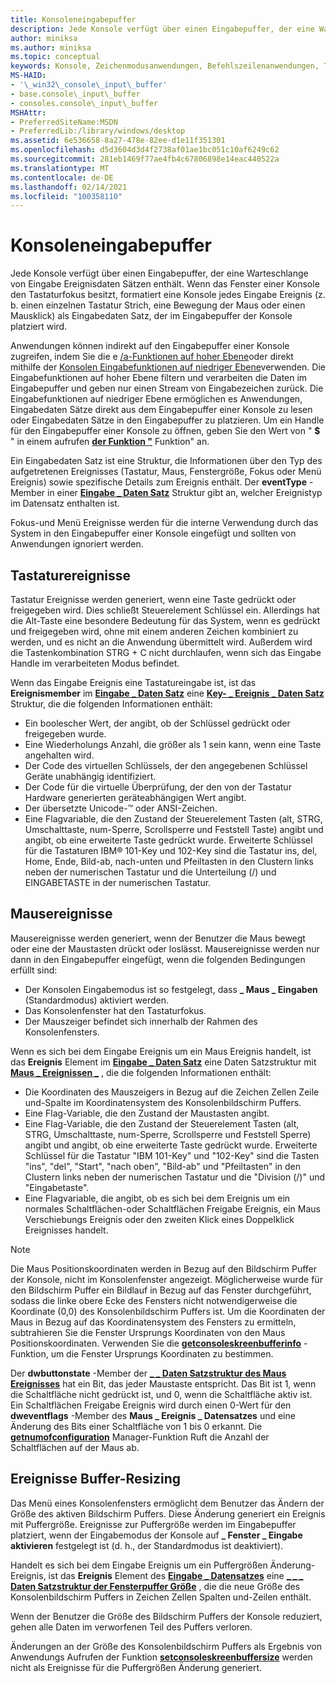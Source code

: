 ```yaml
---
title: Konsoleneingabepuffer
description: Jede Konsole verfügt über einen Eingabepuffer, der eine Warteschlange von Eingabe Ereignisdaten Sätzen enthält.
author: miniksa
ms.author: miniksa
ms.topic: conceptual
keywords: Konsole, Zeichenmodusanwendungen, Befehlszeilenanwendungen, Terminalanwendungen, Konsolen-API
MS-HAID:
- '\_win32\_console\_input\_buffer'
- base.console\_input\_buffer
- consoles.console\_input\_buffer
MSHAttr:
- PreferredSiteName:MSDN
- PreferredLib:/library/windows/desktop
ms.assetid: 6e536658-8a27-478e-82ee-d1e11f351301
ms.openlocfilehash: d5d3604d3d4f2738af01ae1bc051c10af6249c62
ms.sourcegitcommit: 281eb1469f77ae4fb4c67806898e14eac440522a
ms.translationtype: MT
ms.contentlocale: de-DE
ms.lasthandoff: 02/14/2021
ms.locfileid: "100358110"
---
```

# <a name="console-input-buffer"></a>Konsoleneingabepuffer

Jede Konsole verfügt über einen Eingabepuffer, der eine Warteschlange von Eingabe Ereignisdaten Sätzen enthält. Wenn das Fenster einer Konsole den Tastaturfokus besitzt, formatiert eine Konsole jedes Eingabe Ereignis (z. b. einen einzelnen Tastatur Strich, eine Bewegung der Maus oder einen Mausklick) als Eingabedaten Satz, der im Eingabepuffer der Konsole platziert wird.

Anwendungen können indirekt auf den Eingabepuffer einer Konsole zugreifen, indem Sie die e [/a-Funktionen auf hoher Ebene](high-level-console-input-and-output-functions.md)oder direkt mithilfe der [Konsolen Eingabefunktionen auf niedriger Ebene](low-level-console-input-functions.md)verwenden. Die Eingabefunktionen auf hoher Ebene filtern und verarbeiten die Daten im Eingabepuffer und geben nur einen Stream von Eingabezeichen zurück. Die Eingabefunktionen auf niedriger Ebene ermöglichen es Anwendungen, Eingabedaten Sätze direkt aus dem Eingabepuffer einer Konsole zu lesen oder Eingabedaten Sätze in den Eingabepuffer zu platzieren. Um ein Handle für den Eingabepuffer einer Konsole zu öffnen, geben Sie den Wert von " **$** " in einem aufrufen [**der Funktion "**](/windows/win32/api/fileapi/nf-fileapi-createfilea) Funktion" an.

Ein Eingabedaten Satz ist eine Struktur, die Informationen über den Typ des aufgetretenen Ereignisses (Tastatur, Maus, Fenstergröße, Fokus oder Menü Ereignis) sowie spezifische Details zum Ereignis enthält. Der **eventType** -Member in einer [**Eingabe \_ Daten Satz**](input-record-str.md) Struktur gibt an, welcher Ereignistyp im Datensatz enthalten ist.

Fokus-und Menü Ereignisse werden für die interne Verwendung durch das System in den Eingabepuffer einer Konsole eingefügt und sollten von Anwendungen ignoriert werden.

## <a name="keyboard-events"></a>Tastaturereignisse

Tastatur Ereignisse werden generiert, wenn eine Taste gedrückt oder freigegeben wird. Dies schließt Steuerelement Schlüssel ein. Allerdings hat die Alt-Taste eine besondere Bedeutung für das System, wenn es gedrückt und freigegeben wird, ohne mit einem anderen Zeichen kombiniert zu werden, und es nicht an die Anwendung übermittelt wird. Außerdem wird die Tastenkombination STRG + C nicht durchlaufen, wenn sich das Eingabe Handle im verarbeiteten Modus befindet.

Wenn das Eingabe Ereignis eine Tastatureingabe ist, ist das **Ereignismember** im [**Eingabe \_ Daten Satz**](input-record-str.md) eine [**Key- \_ Ereignis \_ Daten Satz**](key-event-record-str.md) Struktur, die die folgenden Informationen enthält:

- Ein boolescher Wert, der angibt, ob der Schlüssel gedrückt oder freigegeben wurde.
- Eine Wiederholungs Anzahl, die größer als 1 sein kann, wenn eine Taste angehalten wird.
- Der Code des virtuellen Schlüssels, der den angegebenen Schlüssel Geräte unabhängig identifiziert.
- Der Code für die virtuelle Überprüfung, der den von der Tastatur Hardware generierten geräteabhängigen Wert angibt.
- Der übersetzte Unicode-™ oder ANSI-Zeichen.
- Eine Flagvariable, die den Zustand der Steuerelement Tasten (alt, STRG, Umschalttaste, num-Sperre, Scrollsperre und Feststell Taste) angibt und angibt, ob eine erweiterte Taste gedrückt wurde. Erweiterte Schlüssel für die Tastaturen IBM® 101-Key und 102-Key sind die Tastatur ins, del, Home, Ende, Bild-ab, nach-unten und Pfeiltasten in den Clustern links neben der numerischen Tastatur und die Unterteilung (/) und EINGABETASTE in der numerischen Tastatur.

## <a name="mouse-events"></a>Mausereignisse

Mausereignisse werden generiert, wenn der Benutzer die Maus bewegt oder eine der Maustasten drückt oder loslässt. Mausereignisse werden nur dann in den Eingabepuffer eingefügt, wenn die folgenden Bedingungen erfüllt sind:

- Der Konsolen Eingabemodus ist so festgelegt, dass **\_ Maus \_ Eingaben** (Standardmodus) aktiviert werden.
- Das Konsolenfenster hat den Tastaturfokus.
- Der Mauszeiger befindet sich innerhalb der Rahmen des Konsolenfensters.

Wenn es sich bei dem Eingabe Ereignis um ein Maus Ereignis handelt, ist das **Ereignis** Element im [**Eingabe \_ Daten Satz**](input-record-str.md) eine Daten Satzstruktur mit [**Maus \_ Ereignissen \_**](mouse-event-record-str.md) , die die folgenden Informationen enthält:

- Die Koordinaten des Mauszeigers in Bezug auf die Zeichen Zellen Zeile und-Spalte im Koordinatensystem des Konsolenbildschirm Puffers.
- Eine Flag-Variable, die den Zustand der Maustasten angibt.
- Eine Flag-Variable, die den Zustand der Steuerelement Tasten (alt, STRG, Umschalttaste, num-Sperre, Scrollsperre und Feststell Sperre) angibt und angibt, ob eine erweiterte Taste gedrückt wurde. Erweiterte Schlüssel für die Tastatur "IBM 101-Key" und "102-Key" sind die Tasten "ins", "del", "Start", "nach oben", "Bild-ab" und "Pfeiltasten" in den Clustern links neben der numerischen Tastatur und die "Division (/)" und "Eingabetaste".
- Eine Flagvariable, die angibt, ob es sich bei dem Ereignis um ein normales Schaltflächen-oder Schaltflächen Freigabe Ereignis, ein Maus Verschiebungs Ereignis oder den zweiten Klick eines Doppelklick Ereignisses handelt.

> [!NOTE]
>Die Maus Positionskoordinaten werden in Bezug auf den Bildschirm Puffer der Konsole, nicht im Konsolenfenster angezeigt. Möglicherweise wurde für den Bildschirm Puffer ein Bildlauf in Bezug auf das Fenster durchgeführt, sodass die linke obere Ecke des Fensters nicht notwendigerweise die Koordinate (0,0) des Konsolenbildschirm Puffers ist. Um die Koordinaten der Maus in Bezug auf das Koordinatensystem des Fensters zu ermitteln, subtrahieren Sie die Fenster Ursprungs Koordinaten von den Maus Positionskoordinaten. Verwenden Sie die [**getconsoleskreenbufferinfo**](getconsolescreenbufferinfo.md) -Funktion, um die Fenster Ursprungs Koordinaten zu bestimmen.

Der **dwbuttonstate** -Member der [**\_ \_ Daten Satzstruktur des Maus Ereignisses**](mouse-event-record-str.md) hat ein Bit, das jeder Maustaste entspricht. Das Bit ist 1, wenn die Schaltfläche nicht gedrückt ist, und 0, wenn die Schaltfläche aktiv ist. Ein Schaltflächen Freigabe Ereignis wird durch einen 0-Wert für den **dweventflags** -Member des **Maus \_ Ereignis \_ Datensatzes** und eine Änderung des Bits einer Schaltfläche von 1 bis 0 erkannt. Die [**getnumofconfiguration**](getnumberofconsolemousebuttons.md) Manager-Funktion Ruft die Anzahl der Schaltflächen auf der Maus ab.

## <a name="buffer-resizing-events"></a>Ereignisse Buffer-Resizing

Das Menü eines Konsolenfensters ermöglicht dem Benutzer das Ändern der Größe des aktiven Bildschirm Puffers. Diese Änderung generiert ein Ereignis mit Puffergröße. Ereignisse zur Puffergröße werden im Eingabepuffer platziert, wenn der Eingabemodus der Konsole auf **\_ Fenster \_ Eingabe aktivieren** festgelegt ist (d. h., der Standardmodus ist deaktiviert).

Handelt es sich bei dem Eingabe Ereignis um ein Puffergrößen Änderung-Ereignis, ist das **Ereignis** Element des [**Eingabe \_ Datensatzes**](input-record-str.md) eine [**\_ \_ \_ Daten Satzstruktur der Fensterpuffer Größe**](window-buffer-size-record-str.md) , die die neue Größe des Konsolenbildschirm Puffers in Zeichen Zellen Spalten und-Zeilen enthält.

Wenn der Benutzer die Größe des Bildschirm Puffers der Konsole reduziert, gehen alle Daten im verworfenen Teil des Puffers verloren.

Änderungen an der Größe des Konsolenbildschirm Puffers als Ergebnis von Anwendungs Aufrufen der Funktion [**setconsoleskreenbuffersize**](setconsolescreenbuffersize.md) werden nicht als Ereignisse für die Puffergrößen Änderung generiert.